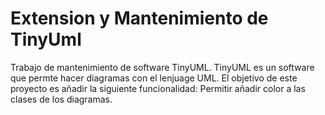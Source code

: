 # Extension y Mantenimiento de TinyUml

Trabajo de mantenimiento de software TinyUML. TinyUML es un software que permte hacer diagramas con el lenjuage UML. 
El objetivo de este proyecto es añadir la siguiente funcionalidad: 
Permitir añadir color a las clases de los diagramas. 
